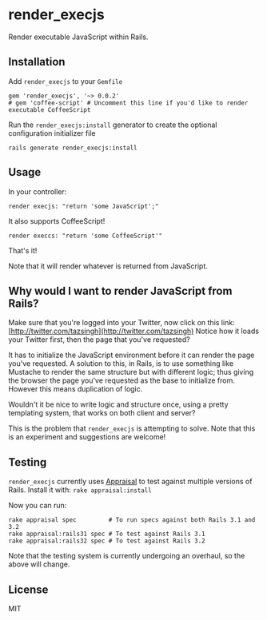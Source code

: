 # render_execjs #

Render executable JavaScript within Rails.

## Installation ##

Add `render_execjs` to your `Gemfile`

    gem 'render_execjs', '~> 0.0.2'
    # gem 'coffee-script' # Uncomment this line if you'd like to render executable CoffeeScript

Run the `render_execjs:install` generator to create the optional configuration initializer file

    rails generate render_execjs:install

## Usage ##

In your controller:

    render execjs: "return 'some JavaScript';"

It also supports CoffeeScript!

    render execcs: "return 'some CoffeeScript'"

That's it!

Note that it will render whatever is returned from JavaScript.

## Why would I want to render JavaScript from Rails? ##

Make sure that you're logged into your Twitter, now click on this link: [http://twitter.com/tazsingh](http://twitter.com/tazsingh)
Notice how it loads your Twitter first, then the page that you've requested?

It has to initialize the JavaScript environment before it can render the page you've requested.
A solution to this, in Rails, is to use something like Mustache to render the same structure but with different logic;
thus giving the browser the page you've requested as the base to initialize from.
However this means duplication of logic.

Wouldn't it be nice to write logic and structure once, using a pretty templating system, that works on both client and server?

This is the problem that `render_execjs` is attempting to solve. Note that this is an experiment and suggestions are welcome!

## Testing ##

`render_execjs` currently uses [Appraisal](https://github.com/thoughtbot/appraisal) to test against multiple versions of Rails.
Install it with: `rake appraisal:install`

Now you can run:

    rake appraisal spec         # To run specs against both Rails 3.1 and 3.2
    rake appraisal:rails31 spec # To test against Rails 3.1
    rake appraisal:rails32 spec # To test against Rails 3.2

Note that the testing system is currently undergoing an overhaul, so the above will change.

## License ##

MIT